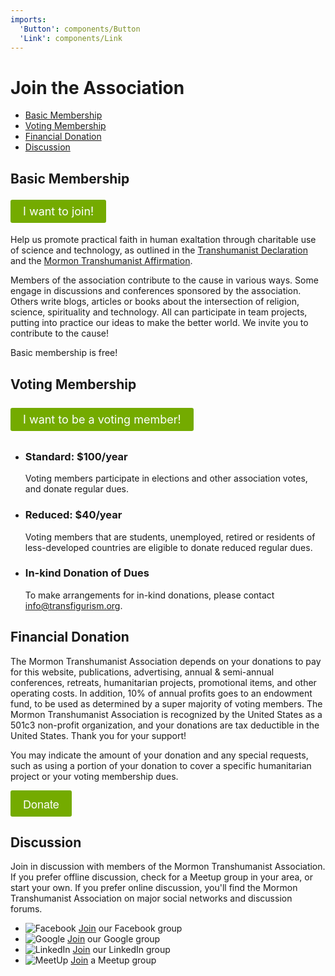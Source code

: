```yaml
---
imports:
  'Button': components/Button
  'Link': components/Link
---
```

# Join the Association

- [Basic Membership](#basic-membership)
- [Voting Membership](#voting-membership)
- [Financial Donation](#donation)
- [Discussion](#discussion)


## <a id="basic-membership"></a>Basic Membership

</p>
<div style="display: flex; align-items: center; justify-content: flex-start; padding: 4px 0;">
<a href="https://www.joinit.org/o/transfigurism" title="Memberships for Mormon Transhumanist Association" style="display: flex; text-decoration: none; padding: 8px 20px; font-size: 18px; color: #fff; border: none; background-color: #74ab00; font-weight: 400; border-radius: 3px;" target="_blank">
  I want to join!
</a>
</div>
<p>

Help us promote practical faith in human exaltation through charitable use of science and technology, as outlined in the [Transhumanist Declaration](/about/transhumanist-declaration) and the [Mormon Transhumanist Affirmation](/about/affirmation). 

Members of the association contribute to the cause in various ways. Some engage in discussions and conferences sponsored by the association. Others write blogs, articles or books about the intersection of religion, science, spirituality and technology. All can participate in team projects, putting into practice our ideas to make the better world. We invite you to contribute to the cause!

Basic membership is free!


## <a id="voting-membership"></a>Voting Membership

</p>
<div style="display: flex; align-items: center; justify-content: flex-start; padding: 8px 0;">
<a href="https://www.joinit.org/o/transfigurism" title="Memberships for Mormon Transhumanist Association" style="display: flex; text-decoration: none; padding: 8px 20px; font-size: 18px; color: #fff; border: none; background-color: #74ab00; font-weight: 400; border-radius: 3px;" target="_blank">
  I want to be a voting member!
</a>
</div>
<p>

- ### Standard: $100/year
  Voting members participate in elections and other association votes, and donate regular dues.

- ### Reduced: $40/year
  Voting members that are students, unemployed, retired or residents of less-developed countries are eligible to donate reduced regular dues.

- ### In-kind Donation of Dues
  To make arrangements for in-kind donations, please contact [info@transfigurism.org](mailto://info@transfigurism.org).


## <a id="donation"></a>Financial Donation
The Mormon Transhumanist Association depends on your donations to pay for this website, publications, advertising, annual & semi-annual conferences, retreats, humanitarian projects, promotional items, and other operating costs. In addition, 10% of annual profits goes to an endowment fund, to be used as determined by a super majority of voting members. The Mormon Transhumanist Association is recognized by the United States as a 501c3 non-profit organization, and your donations are tax deductible in the United States. Thank you for your support!

You may indicate the amount of your donation and any special requests, such as using a portion of your donation to cover a specific humanitarian project or your voting membership dues.
  <form action="https://www.paypal.com/cgi-bin/webscr" method="post">
    <input type="hidden" name="cmd" value="_s-xclick" />
    <input type="hidden" name="hosted_button_id" value="Z7DMMYU9AUR4C" />
    <button type="submit" style="display: flex; cursor: pointer; font-family: Abel, 'Helvetica Neue', Helvetica, Arial, sans-serif; text-decoration: none; padding: 8px 20px; font-size: 18px; color: #fff; border: none; background-color: #74ab00; font-weight: 400; border-radius: 3px;">Donate</button>
  </form>

## <a id="discussion"></a>Discussion
Join in discussion with members of the Mormon Transhumanist Association. If you prefer offline discussion, check for a Meetup group in your area, or start your own. If you prefer online discussion, you'll find the Mormon Transhumanist Association on major social networks and discussion forums.


- ![Facebook](assets/logos/facebook-16x16.png) [Join](https://www.facebook.com/groups/transfigurism/) our Facebook group
- ![Google](assets/logos/google-16x16.gif) [Join](https://groups.google.com/forum/#!forum/transfigurism) our Google group
- ![LinkedIn](assets/logos/linkedin-16x16.png) [Join](https://www.linkedin.com/grp/home?gid=1904923) our LinkedIn group
- ![MeetUp](assets/logos/meetup-16x16.png) [Join](http://transfigurism.meetup.com/) a Meetup group
